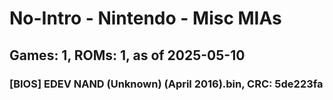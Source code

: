 # No-Intro - Nintendo - Misc MIAs
## Games: 1, ROMs: 1, as of 2025-05-10

### [BIOS] EDEV NAND (Unknown) (April 2016).bin, CRC: 5de223fa
